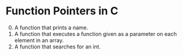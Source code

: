 
# Function Pointers in C

0. A function that prints a name.
1. A function that executes a function given as a parameter on each element in an array.
2. A function that searches for an int.
